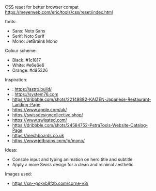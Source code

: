 CSS reset for better browser compat
https://meyerweb.com/eric/tools/css/reset/index.html

fonts:
- Sans: Noto Sans
- Serif: Noto Serif
- Mono: JetBrains Mono

Colour scheme:
- Black: #1c1817
- White: #e6e6e6
- Orange: #d95326

Inspiration:
- : https://astro.build/
- : https://system76.com
- https://dribbble.com/shots/22149882-KAIZEN-Japanese-Restaurant-Landing-Page
- https://www.apple.com/uk/
- https://swissdesigncollective.shop/
- https://www.swissted.com/
- https://dribbble.com/shots/24584752-PetraTools-Website-Catalog-Page
- https://mechboards.co.uk
- https://www.jetbrains.com/lp/mono/

Ideas:
- Console input and typing animation on hero title and subtitle
- Apply a more Swiss design for a clean and minimal aesthetic

Images used:
- https://xn--gckvb8fzb.com/corne-v3/